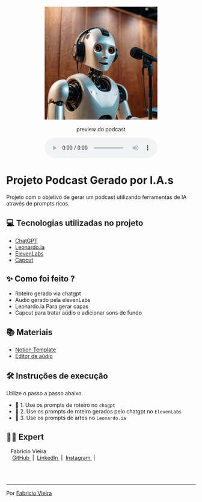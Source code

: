 <p align="center">
<img 
    src="./assets/robot_podcast"
    width="300"
/>
</p>

<p align="center">
    preview do podcast
</p>

<div align="center">
    <audio src="output/conteudo.mp3" controls title="Podcast editado"></audio>
</div>

# Projeto Podcast Gerado por I.A.s

Projeto com o objetivo de gerar um podcast utilizando ferramentas de IA através de prompts ricos.

## 💻 Tecnologias utilizadas no projeto

- [ChatGPT](https://chat.openai.com/) 
- [Leonardo.ia](https://leonardo.ai/)
- [ElevenLabs](https://beta.elevenlabs.io/)
- [Capcut](https://www.capcut.com/pt-br/)

## ✨ Como foi feito ?

- Roteiro gerado via chatgpt
- Audio gerado pela elevenLabs
- Leonardo.ia Para gerar capas
- Capcut para tratar aúdio e adicionar sons de fundo

## 📚 Materiais
- [Notion Template](https://www.notion.so/PodCast-IA-6ea5baac1f364ffba81176e93760cea4)
- [Editor de aúdio](https://www.capcut.com/editor?from_page=landing_page&__action_from=picture_V%C3%ADdeos%20profissionais%20em%20minutos,%20n%C3%A3o%20em%20horas.)


## 🛠️ Instruções de execução

Utilize o passo a passo abaixo.

- 🤖 1. Use os prompts de roteiro no `chagpt`
- 🤖 2. Use os prompts de roteiro gerados pelo chatgpt no  `ElevenLabs`
- 🤖 3. Use os prompts de artes no `Leonardo.ia`

## 👨‍💻 Expert

<p>
    <p>&nbsp&nbsp&nbspFabricio Vieira<br>
    &nbsp&nbsp&nbsp
    <a 
        href="https://github.com/vieira-fabricio">
        GitHub
    </a>
    &nbsp;|&nbsp;
    <a 
        href="www.linkedin.com/in/vieira-fabricio/">
        LinkedIn
    </a>
    &nbsp;|&nbsp;
    <a 
        href="https://www.instagram.com/diar.iodev/">
        Instagram
    </a>
    &nbsp;|&nbsp;</p>
</p>
<br/><br/>
<p>

---

Por [Fabricio Vieira](https://github.com/vieira-fabricio)

